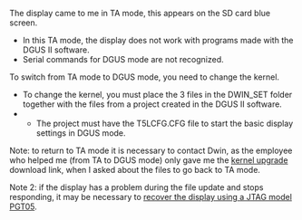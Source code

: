 The display came to me in TA mode, this appears on the SD card blue screen.

- In this TA mode, the display does not work with programs made with the DGUS II software.
- Serial commands for DGUS mode are not recognized.

To switch from TA mode to DGUS mode, you need to change the kernel.

- To change the kernel, you must place the 3 files in the DWIN_SET folder together with the files from a project created in the DGUS II software.
- - The project must have the T5LCFG.CFG file to start the basic display settings in DGUS mode.
 
Note: to return to TA mode it is necessary to contact Dwin, as the employee who helped me (from TA to DGUS mode) only gave me the [kernel upgrade](https://www.dwin-global.com/kernel-upgrade/) download link, when I asked about the files to go back to TA mode.

Note 2: if the display has a problem during the file update and stops responding, it may be necessary to [recover the display using a JTAG model PGT05](https://www.youtube.com/watch?v=K-7AfmHDhac).
